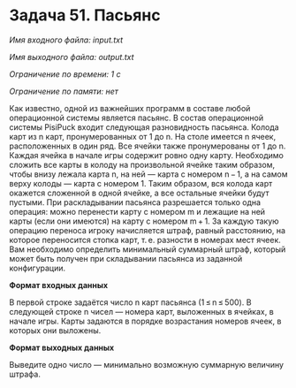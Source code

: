 # Задача 51. Пасьянс

*Имя входного файла: input.txt*

*Имя выходного файла: output.txt*

*Ограничение по времени: 1 с*

*Ограничение по памяти: нет*


Как известно, одной из важнейших программ в составе любой операционной системы является пасьянс. В состав операционной системы PisiPuck входит следующая разновидность пасьянса. Колода карт из n карт, пронумерованных от 1 до n. На столе имеется n ячеек, расположенных в один ряд. Все ячейки также пронумерованы от 1 до n. Каждая ячейка в начале игры содержит ровно одну карту. Необходимо сложить все карты в колоду на произвольной ячейке таким образом, чтобы внизу лежала карта n, на ней — карта с номером n − 1, а на самом верху колоды — карта с номером 1. Таким образом, вся колода карт окажется сложенной в одной ячейке, а все остальные ячейки будут пустыми. При раскладывании пасьянса разрешается только одна операция: можно перенести карту с номером m и лежащие на ней карты (если они имеются) на карту с номером m + 1. За каждую такую операцию переноса игроку начисляется штраф, равный расстоянию, на которое переносится стопка карт, т. е. разности в номерах мест ячеек. Вам необходимо определить минимальный суммарный штраф, который может быть получен при складывании пасьянса из заданной конфигурации.


**Формат входных данных**

В первой строке задаётся число n карт пасьянса (1 ≤ n ≤ 500). В следующей строке n чисел — номера карт, выложенных в ячейках, в начале игры. Карты задаются в порядке возрастания номеров ячеек, в которых они выложены.

**Формат выходных данных**

Выведите одно число — минимально возможную суммарную величину штрафа.

